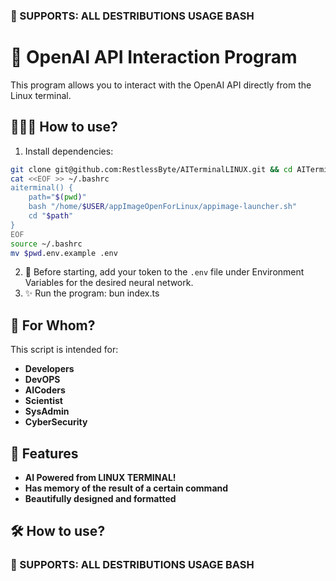 ### 🐧 SUPPORTS: ALL DESTRIBUTIONS USAGE BASH
# 🧠 OpenAI API Interaction Program

This program allows you to interact with the OpenAI API directly from the Linux terminal.
## 👨🏽‍🔬 How to use?
1. Install dependencies:
```bash
git clone git@github.com:RestlessByte/AITerminalLINUX.git && cd AITerminalLINUX && bun install
cat <<EOF >> ~/.bashrc
aiterminal() {
    path="$(pwd)"
    bash "/home/$USER/appImageOpenForLinux/appimage-launcher.sh"
    cd "$path"
}
EOF
source ~/.bashrc
mv $pwd.env.example .env
```
2. 🧸 Before starting, add your token to the `.env` file under Environment Variables for the desired neural network.
3. ✨ Run the program:
bun index.ts
## 👥 For Whom?
This script is intended for:
- **Developers**
- **DevOPS**
- **AICoders**
- **Scientist**
- **SysAdmin**
- **CyberSecurity**
## 🌟 Features
- **AI Powered from LINUX TERMINAL!**
- **Has memory of the result of a certain command**
- **Beautifully designed and formatted**
## 🛠️ How to use?
### 🐧 SUPPORTS: ALL DESTRIBUTIONS USAGE BASH
